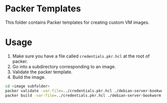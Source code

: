 # Packer Templates

This folder contains Packer templates for creating custom VM images.

# Usage

1. Make sure you have a file called `credentials.pkr.hcl` at the root of packer.
2. Go into a subdirectory corresponding to an image.
3. Validate the packer template.
4. Build the image.

```sh
cd <image subfolder>
packer validate -var-file=../credentials.pkr.hcl ./debian-server-bookworm.pkr.hcl
packer build -var-file=../credentials.pkr.hcl ./debian-server-bookworm.pkr.hcl
```

